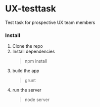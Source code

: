 # UX-testtask
Test task for prospective UX team members

### Install  ###

1. Clone the repo
2. Install dependencies
	>npm install
3. build the app
	>grunt
4. run the server
	>node server